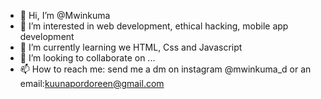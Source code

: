 - 👋 Hi, I’m @Mwinkuma
- 👀 I’m interested in web development, ethical hacking, mobile app development
- 🌱 I’m currently learning we HTML, Css and Javascript
- 💞️ I’m looking to collaborate on ...
- 📫 How to reach me: send me a dm on instagram @mwinkuma_d or an email:kuunapordoreen@gmail.com

<!---
Mwinkuma/Mwinkuma is a ✨ special ✨ repository because its `README.md` (this file) appears on your GitHub profile.
You can click the Preview link to take a look at your changes.
--->

